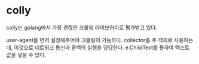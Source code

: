 # colly
colly는 golang에서 가장 괜찮은 크롤링 라이브러리로 평가받고 있다. 

user-agent를 먼저 설정해주어야 크롤링이 가능하다.
collector를 주 객체로 사용하는데, 이것으로 네트워크 통신과 콜백의 실행을 담당한다. e.ChildText를 통하여 텍스트 값을 넣을 수 있다. 